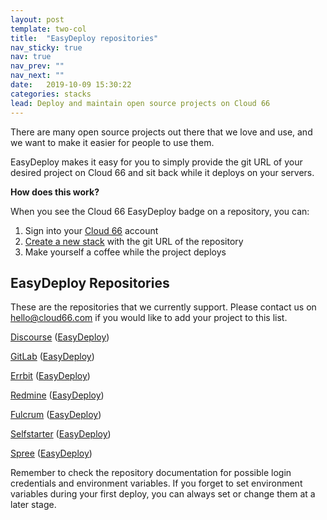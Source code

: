 ```yaml
---
layout: post
template: two-col
title:  "EasyDeploy repositories"
nav_sticky: true
nav: true
nav_prev: ""
nav_next: ""
date:   2019-10-09 15:30:22
categories: stacks
lead: Deploy and maintain open source projects on Cloud 66
---
```

There are many open source projects out there that we love and use, and we want to make it easier for people to use them.

EasyDeploy makes it easy for you to simply provide the git URL of your desired project on Cloud 66 and sit back while it deploys on your servers.

**How does this work?**

When you see the Cloud 66 EasyDeploy badge on a repository, you can:

1. Sign into your <a href="https://app.cloud66.com/" target="_blank">Cloud 66</a> account
2. <a href="http://help.cloud66.com/getting-started/your-first-stack.html" target="_blank">Create a new stack</a> with the git URL of the repository
3. Make yourself a coffee while the project deploys

## EasyDeploy Repositories
These are the repositories that we currently support. Please contact us on [hello@cloud66.com](mailto:hello@cloud66.com) if you would like to add your project to this list.

<a href="https://github.com/cloud66-samples/discourse" target="_blank">Discourse</a> ([EasyDeploy](https://app.cloud66.com/stacks/new?eduid=discourse))

<a href="https://github.com/cloud66-samples/gitlabhq" target="_blank">GitLab</a> ([EasyDeploy](https://app.cloud66.com/stacks/new?eduid=gitlab))

<a href="https://github.com/cloud66-samples/errbit" target="_blank">Errbit</a> ([EasyDeploy](https://app.cloud66.com/stacks/new?eduid=errbit))

<a href="https://github.com/cloud66-samples/redmine" target="_blank">Redmine</a> ([EasyDeploy](https://app.cloud66.com/stacks/new?eduid=redmine))

<a href="https://github.com/cloud66-samples/fulcrum" target="_blank">Fulcrum</a> ([EasyDeploy](https://app.cloud66.com/stacks/new?eduid=fulcrum))

<a href="https://github.com/cloud66-samples/selfstarter" target="_blank">Selfstarter</a> ([EasyDeploy](https://app.cloud66.com/stacks/new?eduid=selfstarter))

<a href="https://github.com/cloud66-samples/spree-store" target="_blank">Spree</a> ([EasyDeploy](https://app.cloud66.com/stacks/new?eduid=spree))

Remember to check the repository documentation for possible login credentials and environment variables. If you forget to set environment
variables during your first deploy, you can always set or change them at a later stage.